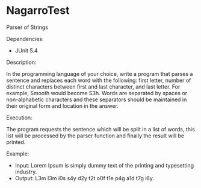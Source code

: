 # NagarroTest
Parser of Strings

Dependencies: 

- JUnit 5.4

Description:

In the programming language of your choice, write a program that parses a sentence and replaces each word with the following: first letter, number of distinct characters between first and last character, and last letter.  For example, Smooth would become S3h.  Words are separated by spaces or non-alphabetic characters and these separators should be maintained in their original form and location in the answer.

Execution:

The program requests the sentence which will be split in a list of words, this list will be processed by the 
parser function and finally the result will be printed.

Example:

- Input: Lorem Ipsum is simply dummy text of the printing and typesetting industry.
- Output: L3m I3m i0s s4y d2y t2t o0f t1e p4g a1d t7g i6y.
